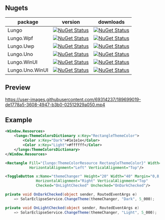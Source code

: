 ## Nugets

| package | version  | downloads |
| ---------------|:-------------:|:-------------:|
| Lungo         | [![NuGet Status](https://img.shields.io/nuget/v/Lungo.svg?style=flat)](https://www.nuget.org/packages/Lungo/) | [![NuGet Status](https://img.shields.io/nuget/dt/Lungo.svg)](https://www.nuget.org/packages/Lungo) |
| Lungo.Wpf   | [![NuGet Status](https://img.shields.io/nuget/v/Lungo.Wpf.svg?style=flat)](https://www.nuget.org/packages/Lungo.Wpf/) | [![NuGet Status](https://img.shields.io/nuget/dt/Lungo.Wpf.svg)](https://www.nuget.org/packages/Lungo.Wpf) |
| Lungo.Uwp   | [![NuGet Status](https://img.shields.io/nuget/v/Lungo.Uwp.svg?style=flat)](https://www.nuget.org/packages/Lungo.Uwp/) | [![NuGet Status](https://img.shields.io/nuget/dt/Lungo.Uwp.svg)](https://www.nuget.org/packages/Lungo.Uwp) |
| Lungo.Uno   | [![NuGet Status](https://img.shields.io/nuget/v/Lungo.Uno.svg?style=flat)](https://www.nuget.org/packages/Lungo.Uno/) | [![NuGet Status](https://img.shields.io/nuget/dt/Lungo.Uno.svg)](https://www.nuget.org/packages/Lungo.Uno) |
| Lungo.WinUI   | [![NuGet Status](https://img.shields.io/nuget/v/Lungo.WinUI.svg?style=flat)](https://www.nuget.org/packages/Lungo.WinUI/) | [![NuGet Status](https://img.shields.io/nuget/dt/Lungo.WinUI.svg)](https://www.nuget.org/packages/Lungo.WinUI) |
| Lungo.Uno.WinUI   | [![NuGet Status](https://img.shields.io/nuget/v/Lungo.Uno.WinUI.svg?style=flat)](https://www.nuget.org/packages/Lungo.Uno.WinUI/) | [![NuGet Status](https://img.shields.io/nuget/dt/Lungo.Uno.WinUI.svg)](https://www.nuget.org/packages/Lungo.Uno.WinUI) |

## Preview
https://user-images.githubusercontent.com/69314237/189699019-de1778a5-3608-4947-b3b0-02512929a050.mp4

## Example
```XML
<Window.Resources>
    <lungo:ThemeColorsDictionary x:Key="RectangleThemeColor">
        <Color x:Key="Dark">#1e1e1e</Color>
        <Color x:Key="Light">#ffffff</Color>
    </lungo:ThemeColorsDictionary>
</Window.Resources>
```
```XML
<Rectangle Fill="{lungo:ThemeColorResource RectangleThemeColor}" Width="100" Height="200"
           HorizontalAlignment="Left" VerticalAlignment="Top"/>

<ToggleButton x:Name="themeChanger" Height="20" Width="40" Margin="0,8,20,0"
              HorizontalAlignment="Right" VerticalAlignment="Top" 
              Checked="OnLightChecked" Unchecked="OnDarkChecked"/>
```


```C#
private void OnDarkChecked(object sender, RoutedEventArgs e)
    => SolarEclipseService.ChangeTheme(themeChanger, "Dark", 5_000);

private void OnLightChecked(object sender, RoutedEventArgs e)
    => SolarEclipseService.ChangeTheme(themeChanger, "Light", 5_000);
```



